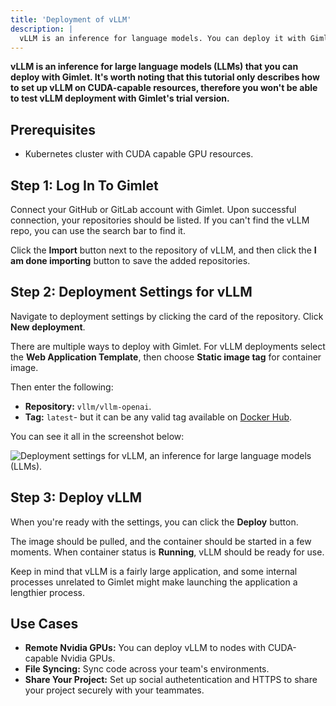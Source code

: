 ```yaml
---
title: 'Deployment of vLLM'
description: |
  vLLM is an inference for language models. You can deploy it with Gimlet to the infrastructure of your choice.
---
```


**vLLM is an inference for large language models (LLMs) that you can deploy with Gimlet. It's worth noting that this tutorial only describes how to set up vLLM on CUDA-capable resources, therefore you won't be able to test vLLM deployment with Gimlet's trial version.**

## Prerequisites

- Kubernetes cluster with CUDA capable GPU resources.

## Step 1: Log In To Gimlet

Connect your GitHub or GitLab account with Gimlet. Upon successful connection, your repositories should be listed. If you can't find the vLLM repo, you can use the search bar to find it.

Click the **Import** button next to the repository of vLLM, and then click the **I am done importing** button to save the added repositories.

## Step 2: Deployment Settings for vLLM

Navigate to deployment settings by clicking the card of the repository. Click **New deployment**.

There are multiple ways to deploy with Gimlet. For vLLM deployments select the **Web Application Template**, then choose **Static image tag** for container image.

Then enter the following:

- **Repository:** `vllm/vllm-openai`.
- **Tag:** `latest`- but it can be any valid tag available on [Docker Hub](https://hub.docker.com/r/vllm/vllm-openai/tags).

You can see it all in the screenshot below:

![Deployment settings for vLLM, an inference for large language models (LLMs).](/docs/screenshots/vllm-deployment/vllm-deployment-configuration.png)

## Step 3: Deploy vLLM

When you're ready with the settings, you can click the **Deploy** button.

The image should be pulled, and the container should be started in a few moments. When container status is **Running**, vLLM should be ready for use.

Keep in mind that vLLM is a fairly large application, and some internal processes unrelated to Gimlet might make launching the application a lengthier process.

## Use Cases

- **Remote Nvidia GPUs:** You can deploy vLLM to nodes with CUDA-capable Nvidia GPUs.
- **File Syncing:** Sync code across your team's environments.
- **Share Your Project:** Set up social authetentication and HTTPS to share your project securely with your teammates.
